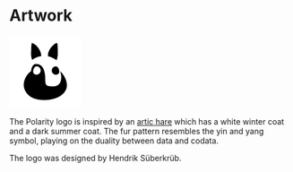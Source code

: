 # Artwork

![Polarity logo](logo_white_128.png)

The Polarity logo is inspired by an [artic hare](https://en.wikipedia.org/wiki/Arctic_hare) which has a white winter coat and a dark summer coat. The fur pattern resembles the yin and yang symbol, playing on the duality between data and codata.

The logo was designed by Hendrik Süberkrüb.
